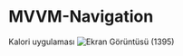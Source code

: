 # MVVM-Navigation
Kalori uygulaması
![Ekran Görüntüsü (1395)](https://user-images.githubusercontent.com/76565172/180202222-afbafd13-783c-41c8-a413-f58ee6ef65e0.png)
